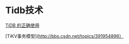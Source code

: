 # Tidb技术

[TiDB 的正确使用](http://szxingyah.com.cn.board.segmentfault.com/a/1190000008643974)

[TiKV事务模型](http://bbs.csdn.net/topics/391954896）
